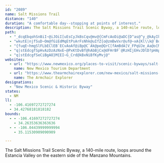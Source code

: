 ```yaml
---
id: "2089"
name: Salt Missions Trail
distance: "140"
duration: "A comfortable day--stopping at points of interest."
description: The Salt Missions Trail Scenic Byway, a 140-mile route, loops around the Estancia Valley on the eastern side of the Manzano Mountains.
path:
  - "_dcqEbqohSnBiI~@iJOiI[uEsCyJkBsCqv@mv@{CmFcAoDi@aDC{D^as@^y_@kAyIkAwDwDsG_FiMyBcHwB{La@wBms@wvDwAiFeCgHgFmLmFiKgJqSw@{@oFkLk|@_iBuMgV{ScZESu_@}i@yLoN_AYgHcH}QiNkDyAyc@cM_B]sXkH_H_DaDgCaCuCeBsBiRci@sc@spAuGyR{ImW[[_IkVqAoEwBkGCEoBcGsB{FEc@aCoEeBmC{@o@_Cy@_EEsBc@s@y@w@kDGeGB{F"
  - "wkutE|njfSuD~Om@fGiEdMqEtPsArFsNhk@uIfZ{o@zmBwVxr@uf@~xA{Kl\\k@`BqPtj@k@xCi@dA}b@xxAuBpHg@nByBzGoDbN}`@pyAwb@b|AYhB{DhN_C|ISl@{Ntj@kZbdA{lAxhE{Oth@AFmVtz@wA`EaB|Fk\\zgA{Mn^wFpN_A|Bo@fByCvIuApHk@`E}@rIi@pLcAdLuEl[}AjIiB`FeBhDcSpWaFzIgMpi@gC~IgCjGmBrC_CdIq@jDs@xHc@lMAhSVrDpAzDbFzJrS~\\vJ~NdAvAtHtNx@hAj@xAhKhUrC`I~DxNnA|GrO`wAjAnErB~DtBrCdHvFlRhLfCjChDpFhDnHhCpDzItGzAjBvBrCxG`LFHnG`KtAvBhGpJ~CjGv@|AjE~GnCi@tAIxE[nJi@r@?~AW~Aa@lDgKlCsC`KcDlE?bC]vHwDxBu@lB?fFbB~AXvEmA~@k@jAYb@s@j@OzByA~@ErEsBtFcB~B_A`BEXMxIIlFk@zGeF|AC|@VrEhHrA`@jCB^Pd@bAZ|Ab@dC`BtAlBb@bJGjFt@lBSxCeA~EsDpA_@pGs@vDmBzD?nMxB~CfA`DhBtC^`BSjC}CT_ABkBa@oCoD}MQmB?_DP]@eAr@s@pBMfDfAzA?h@gAKw@eEaFsBcFYmDE}Dd@iCdAeCdBaCrDgCvBwCPaC?mCc@qBWuDh@yBfEaE@yBkC{FkBcL[_I`AiHpCmErBy@fViDzEGxB_@|HeE`HoBbH[pEu@d@}@X_CFsB[qGz@_Cp@i@hE[n@c@h@mAjAwEl@cAzBaA~Aq@|@eAZeAh@wD?qIK_CCqD|BgHjC}BtJuFtFqB~BKnSt@zWBtFIlOyACItHiAlCiAlDkE~CoHpCcElDcAbCC|F|@bEYxBi@hBcAv@Ed@Y|Bk@HO|AMJe@hMmEdLuDf@g@`JkCP[r@IfEsBlCuCt@]Jy@jBkDlBoFd@c@JoAxTms@RUNuAj^ihA`CqK`EmUpAmFzE{K|GmUpCsHbD?hs@?fFzA`GzB|KbF~JvDtEt@lGh@rE?bXsB`E]fCQXM`GExAHxGb@TJrKb@vF^tQSh[q@PMjB?rA}@^?xBkAPDfC{Ax@c@hCmAv@M^i@rEaCxOyLbB_ClOyY`@W\\sAbE{FnB}AvBmAxKwEj@EZ]f@EbAo@rBsBdEmGbBaD|BwEb@QDo@v@iAXwA\\U|DwHhGoJlD_GPs@PI`DsGnBqGzAaHFu@|B}HxIs_@nA{M^gOx@su@J_FN_@J}Id@cDvAgEdC}EhGiHpAwBx@UdAs@vCcAbR@bBG`@QhBaC~JyPl@uB|AsMxBiF|BaDXu@TIrD{D`FuDnG_Dh@CHQhAGLUpJOnUnDlN|A~D?dD_@rDmB|AeAz@c@hE{BtAqAbAOnBw@fBkAnGeCzB{@tAu@pAOd@e@|KyAjFLfO|Bl@\\dBBFPpKbC~M`GzQzKxCx@bWOl@MfFCtJ[nGw@NUx@?~LkDlPgGxDm@j@KDOzKiAfJu@`JEtE`@JLfDf@~Br@lLpGpStMnPtKx@RtYzQz@LlE`DxTdNTl@rBl@j^xUtCbAt@JbBXlM@rAVRhvAJtPVd@fu@VdIzAtLhCd@^RzAKdAUhCf@dCh@z@l@f@lJPnAT^t@dBtKzAnBxFfE\\t@~@LrQjM~@DDh@tFjG^|@d@DfHxJdAv@zWxK|UlSbD?pA~@rCbGl@vBb@vInA~DlAjLhC`DzIrFnDbBbK`P?tAvDnC`Ej@^ZrCRvL?xEiArR_GlCExUrFvJbDri@j^dNbKt@`@b@f@xEjBxLjE|JdBf@VlCd@xA`@xA?DRzAN~HhBnCx@Z`@`Df@\\RlHTnEUzF]`U_AzDG|[_BpKBnIRhCZjNrB|EtA|GnChBn@d@l@z@l@vLlLxJ|Kfq@lx@fDlBdDx@nGDlqADzFlBx@r@~AzCd@LFf@rGrLfCfDjBdBfAjA~BtAbi@tSjDtB~C~CtLtU^PF`@jDhH~@bCpA|KFjCtCbr@\\rAbAlA~E~ApCL~@Z`CsA~AYhB}@TBnDeArCwANwA|EkHpHsI^aAl@_EfB{FrBcDnBeB`NwOXG|AeCr@uBl@SpAqBrH_Q`R}f@dGkVd@_A`Lgt@nGm`@pAuFxBoCfHaH^UlJwJxBs@rDsBxZoQbEwCV{@~@MlFaE~G}Fd@QnGoFt@oAZ?vJmIv@UR]jFmDfBo@`DmB~DeBfL{FlBg@d@qAfAuFL}AnBwGtEyILCtQwR\\UFeANKh@{CT{hAMwZPsm@Xuw@R}A`EgBjBK~nADxyAOhxAQd@KvyAHxo@@rq@zF"
  - "{fuqE~hmgSlFLbEClEB`ECvAoAf@iBp@C`Ak@pe@QrC[fAmBdA[V_FPqUJe_Aa@o[MucAe@u`AB_[VaL~@y@f@sBhBKJQfe@v@F?xi@Nrd@HfF?pk@NpMDv^g@`dA[b}Ah@~CNhr@pIrE?`NeCjFDvQIfG}@fDkAFSjFo@xVI\\QlEPpzASzqASp@Ql@i@lAwAp@sFBgv@CswB^cF`@oGz@}FP?v@qADa@fB]fpAe@lIGnpAc@hpAw@pEqAv@yBZkC@e_BHaqA?wh@R}nAT_B~@}ChAcB\\cA`DYb~Dq@vdAy@fyAeAzzA}Ah`AiAzCY"
  - "q|stEdcgfSpHvAzDzAzNxE~@PxKtDvBf@hAbBjCx@dFHrBF`@RzHIjEHvJDlD?pHAp\\^`QE~YZhm@\\`[f@jP?zuBzAduD`Cj_Ap@vYJj{@\\bqA|@|\\Xpl@d@`l@Rvu@Nvb@f@dzAx@xc@?`u@h@|WR`l@t@loAfA~]J~aA|@nVh@~AExMTpG?nDBzDLnD?jE?zCFDGrDNfD?vD?fEDjD?jG?zB`@dE~BzGfHzDpAvCf@|MpAvIrA`Gn@jK~AfJrCrAPd@X~T`@|DD||@PdyAGn@If^HjRK|sACfk@?r^I`{@LjyAFnyAUvP?r~@MvHAhyAGd_@Il@IjAm@fCoAxB}AxAiAj@e@kFlWgC`NeB~MMvFPdDz@zFbArCnItOzGbLJj@fq@lkAfAxAzFnKhHxLzI|OlNrUZfAn@v@hP`Y~Zjo@nZlp@hPn]~c@l_AfIjPj|@jkBnCfFP`@`i@vgArK`VxDxK`Mpg@|UxcA~b@xlBbS`}@x@vHThe@\\`Ff@dDtAzDzCbGLEjBhB`HfF`FbGrA|CdAtAfBzDXx@NbD@zF?`GApF"
  - "q|stEdcgfSeCiBgAO}M{EI~G_Crd@kBxNiBfKyMvj@"
websites:
  - url: "https://www.newmexico.org/places-to-visit/scenic-byways/salt-missions/"
    name: New Mexico Tourism Department
  - url: "https://www.thearmchairexplorer.com/new-mexico/salt-missions-trail-scenic-byway.php"
    name: The Armchair Explorer
designations:
  - "New Mexico Scenic & Historic Byway"
states:
  - NM
ll:
  - -106.41697272727274
  - 34.42768181818182
bounds:
  - - -106.41697272727274
    - 34.26353636363636
  - - -106.04439999999994
    - 35.11530909090909

---
```


The Salt Missions Trail Scenic Byway, a 140-mile route, loops around the Estancia Valley on the eastern side of the Manzano Mountains.

